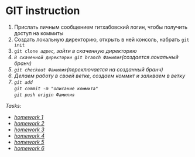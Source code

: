 <h1>GIT instruction</h1>
<ol>
<li>
Прислать личным сообщением гитхабовский логин, чтобы получить доступ на коммиты
</li>
<li>
Создать локальную директорию, открыть в ней консоль, набрать <code>git init</code>
</li>
<li>
<code>git clone <i>адрес<i></code>, зайти в скаченную директорию
</li>
<li>
<code>В скаченной директории git branch <i>Фамилия<i></code>(создается локальный бранч)
</li>
<li>
<code>git checkout <i>Фамилия<i></code>(переключается на созданный бранч)
</li>
<li>
Делаем работу в своей ветке, создаем коммит и заливаем в ветку
</li>
<li>
<code>git add</code><br/> <code>git commit -m "описание коммита"</code><br/> <code>git push origin <i>Фамилия<i></code>
</li>
</ol>

Tasks:
<ul>
<li><a href="hw-1/hw-1.md">homework 1</a></li>
<li><a href="hw-2/hw-2.md">homework 2</a></li>
<li><a href="hw-3/hw-3.md">homework 3</a></li>
<li><a href="hw-4/hw-4.md">homework 4</a></li>
<li><a href="hw-5/hw-5.md">homework 5</a></li>
<li><a href="hw-6/hw-6.md">homework 6</a></li>
</ul>
